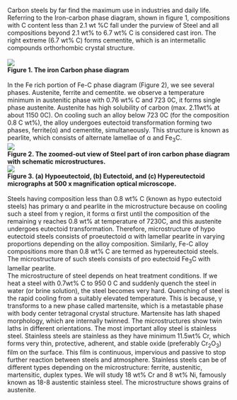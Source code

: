 Carbon steels by far find the maximum use in industries and daily life. Referring to the Iron-carbon phase diagram, shown in figure 1, compositions with C content less than 2.1 wt %C fall under the purview of Steel and all compositions beyond 2.1 wt% to 6.7 wt% C is considered cast iron. The right extreme (6.7 wt% C) forms cementite, which is an intermetallic compounds orthorhombic crystal structure.<br><br>
<image src="images/image1.PNG"><br>
<b><C>Figure 1. The iron Carbon phase diagram</C></b><br><br>
In the Fe rich portion of Fe-C phase diagram (Figure 2), we see several phases. Austenite, ferrite and cementite.  we observe a temperature minimum in austenitic phase with 0.76 wt% C and 723 0C, it forms single phase austenite.  Austenite has high solubility of carbon (max. 2.11wt% at about 1150 0C). On cooling such an alloy below 723 0C (for the composition 0.8 C wt%), the alloy undergoes eutectoid transformation forming two phases, ferrite(α) and cementite, simultaneously. This structure is known as pearlite, which consists of alternate lamellae of α and Fe<sub>3</sub>C. <br>
<image src="images/image2.PNG"><br>
<b><C>Figure 2. The zoomed-out view of Steel part of iron carbon phase  diagram with schematic microstructures. </C></b> <br>
<image src="images/image3.PNG"><br>
<b><C>Figure 3. (a) Hypoeutectoid, (b) Eutectoid, and (c) Hypereutectoid micrographs at 500 x magnification optical microscope.</C> </b><br><br>
Steels having composition less than 0.8 wt% C (known as hypo eutectoid steels) has primary α and pearlite in the microstructure because on cooling such a steel from γ region, it forms α first until the composition of the remaining γ reaches 0.8 wt% at temperature of 7230C, and this austenite undergoes eutectoid transformation. Therefore, microstructure of hypo eutectoid steels consists of proeutectoid α with lamellar pearlite in varying proportions depending on the alloy composition. Similarly, Fe-C alloy compositions more than 0.8 wt% C are termed as hypereutectoid steels. The microstructure of such steels consists of pro eutectoid Fe<sub>3</sub>C with lamellar pearlite.<br>
The microstructure of steel depends on heat treatment conditions. If we heat a steel with 0.7wt% C to 950 0 C and suddenly quench the steel in water (or brine solution), the steel becomes very hard. Quenching of steel is the rapid cooling from a suitably elevated temperature. This is because, γ transforms to a new phase called martensite, which is a metastable phase with body center tetragonal crystal structure. Martensite has lath shaped morphology, which are internally twinned. The microstructures show twin laths in different orientations. The most important alloy steel is stainless steel. Stainless steels are stainless as they have minimum 11.5wt% Cr, which forms very thin, protective, adherent, and stable oxide (preferably Cr<sub>2</sub>O<sub>3</sub>) film on the surface. This film is continuous, impervious and passive to stop further reaction between steels and atmosphere. Stainless steels can be of different types depending on the microstructure: ferrite, austenitic, martensitic, duplex types. We will study 18 wt% Cr and 8 wt% Ni, famously known as 18-8 austentic stainless steel. The microstructure shows grains of austenite. 
